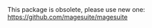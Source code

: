 <aside class="warning">
This package is obsolete, please use new one: <a href="https://github.com/magesuite/magesuite">https://github.com/magesuite/magesuite</a>
</aside>
